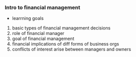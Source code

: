  ### Intro to financial management
 
 * learrning goals
 1. basic types of financial management decisions
 2. role of financial manager
 3. goal of financial management
 4. financial implications of diff forms of business orgs
 5. conflicts of interest arise between managers and owners
 
 
